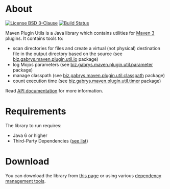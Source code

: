 # About
[![License BSD 3-Clause](https://img.shields.io/badge/license-BSD%203--Clause-blue.svg)](http://maven-plugin-utils.projects.gabrys.biz/license.txt)
[![Build Status](https://travis-ci.org/gabrysbiz/maven-plugin-utils.svg?branch=develop)](https://travis-ci.org/gabrysbiz/maven-plugin-utils)

Maven Plugin Utils is a Java library which contains utilities for [Maven 3](https://maven.apache.org/) plugins. It contains tools to:
* scan directories for files and create a virtual (not physical) destination file in the output directory based on the source (see [biz.gabrys.maven.plugin.util.io](http://maven-plugin-utils.projects.gabrys.biz/LATEST/apidocs/index.html?biz/gabrys/maven/plugin/util/io/package-summary.html) package)
* log Mojos parameters (see [biz.gabrys.maven.plugin.util.parameter](http://maven-plugin-utils.projects.gabrys.biz/LATEST/apidocs/index.html?biz/gabrys/maven/plugin/util/parameter/package-summary.html) package)
* manage classpath (see [biz.gabrys.maven.plugin.util.classpath](http://maven-plugin-utils.projects.gabrys.biz/LATEST/apidocs/index.html?biz/gabrys/maven/plugin/util/classpath/package-summary.html) package)
* count execution time (see [biz.gabrys.maven.plugin.util.timer](http://maven-plugin-utils.projects.gabrys.biz/LATEST/apidocs/index.html?biz/gabrys/maven/plugin/util/timer/package-summary.html) package)

Read [API documentation](http://maven-plugin-utils.projects.gabrys.biz/LATEST/apidocs/) for more information.

# Requirements
The library to run requires:
* Java 6 or higher
* Third-Party Dependencies ([see list](http://maven-plugin-utils.projects.gabrys.biz/LATEST/dependencies.html))

# Download
You can download the library from [this page](http://maven-plugin-utils.projects.gabrys.biz/LATEST/download.html)
or using various [dependency management tools](http://maven-plugin-utils.projects.gabrys.biz/LATEST/dependency-info.html).
